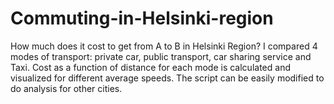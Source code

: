 # Commuting-in-Helsinki-region
How much does it cost to get from A to B in Helsinki Region? I compared 4 modes of transport: private car, public transport, car sharing service and Taxi. Cost as a function of distance for each mode is calculated and visualized for different average speeds.
The script can be easily modified to do analysis for other cities.
